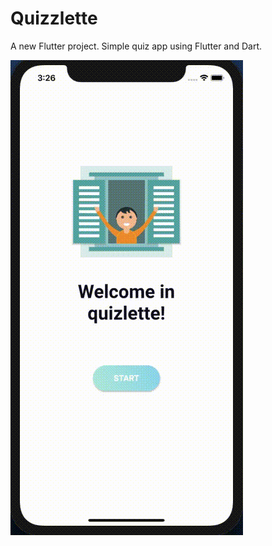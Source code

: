 # Quizzlette

A new Flutter project. Simple quiz app using Flutter and Dart.

![Quizlette](https://github.com/onewaycode98/Quizlette/blob/master/quizapp.gif)


